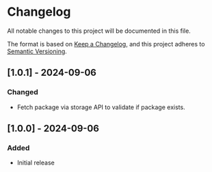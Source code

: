  # Changelog
All notable changes to this project will be documented in this file.

The format is based on [Keep a Changelog](https://keepachangelog.com/en/1.0.0/),
and this project adheres to [Semantic Versioning](https://semver.org/spec/v2.0.0.html).

## [1.0.1] - 2024-09-06

### Changed

- Fetch package via storage API to validate if package exists.

## [1.0.0] - 2024-09-06

### Added

- Initial release
